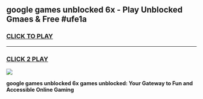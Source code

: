 
## google games unblocked 6x - Play Unblocked Gmaes & Free #ufe1a
<h3>
<a href="https://news.freeplayer.one?title=google_games_unblocked_6x&ref=03M">CLICK TO PLAY</a></h3>
<hr>

<h3>
<a href="https://news.freeplayer.one?title=google_games_unblocked_6x&ref=03M">CLICK 2 PLAY</a>
  
</h3>

<a href="https://news.freeplayer.one?title=google_games_unblocked_6x&ref=03M"><img src="https://clearcache.store/games.png"></a>


**google games unblocked 6x games unblocked: Your Gateway to Fun and Accessible Online Gaming**
